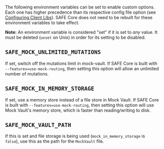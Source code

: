 The following environment variables can be set to enable custom options. Each one has higher precedence than its respective config file option (see [Configuring Client Libs](./Configuring-Client-Libs#safe_coreconfig)). SAFE Core does not need to be rebuilt for these environment variables to take effect.

**Note:** An environment variable is considered "set" if it is set to *any* value. It must be deleted (`unset` on Unix) in order for its setting to be disabled.

## `SAFE_MOCK_UNLIMITED_MUTATIONS`

If set, switch off the mutations limit in mock-vault. If SAFE Core is built with `--features=use-mock-routing`, then setting this option will allow an unlimited number of mutations.

## `SAFE_MOCK_IN_MEMORY_STORAGE`

If set, use a memory store instead of a file store in Mock Vault. If SAFE Core is built with `--features=use-mock-routing`, then setting this option will use Mock Vault's memory store, which is faster than reading/writing to disk.

## `SAFE_MOCK_VAULT_PATH`

If this is set and file storage is being used (`mock_in_memory_storage` is `false`), use this as the path for the `MockVault` file.